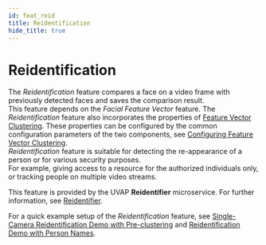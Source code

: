 ```yaml
---
id: feat_reid
title: Reidentification
hide_title: true
---
```


# Reidentification

The _Reidentification_ feature compares a face on a video frame with
previously detected faces and saves the comparison result.  
This feature depends on the _Facial Feature Vector_ feature. The _Reidentification_ feature also incorporates the properties of [Feature Vector Clustering]. These properties can be configured by the common configuration parameters of the two components, see [Configuring Feature Vector Clustering].  
_Reidentification_ feature is suitable for detecting the re-appearance of a person
or for various security purposes.  
For example, giving access to a resource for the authorized individuals only,
or tracking people on multiple video streams.

This feature is provided by the UVAP **Reidentifier** microservice.
For further information, see [Reidentifier].

For a quick example setup of the _Reidentification_ feature, see
[Single-Camera Reidentification Demo with Pre-clustering] and 
[Reidentification Demo with Person Names].

  
[Feature Vector Clustering]: feat_fv_clustering.md  
[Cluster Realization]: feat_cluster_realization.md  
[Reidentifier]: ../../dev/ms_reid.md
[Single-Camera Reidentification Demo with Pre-clustering]: ../../demo/demo_reid_1.md
[Configuring Feature Vector Clustering]: ../../dev/conf_cluster.md  
[Reidentification Demo with Person Names]: ../../demo/demo_reid_with_name.md
